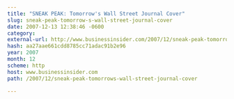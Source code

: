 ```yaml
---
title: "SNEAK PEAK: Tomorrow's Wall Street Journal Cover"
slug: sneak-peak-tomorrow-s-wall-street-journal-cover
date: 2007-12-13 12:38:46 -0600
category: 
external-url: http://www.businessinsider.com/2007/12/sneak-peak-tomorrows-wall-street-journal-cover
hash: aa27aae661cdd8785cc71adac91b2e96
year: 2007
month: 12
scheme: http
host: www.businessinsider.com
path: /2007/12/sneak-peak-tomorrows-wall-street-journal-cover

---
```



